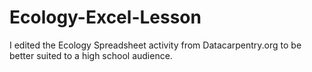 # Ecology-Excel-Lesson
I edited the Ecology Spreadsheet activity from Datacarpentry.org to be better suited to a high school audience.
